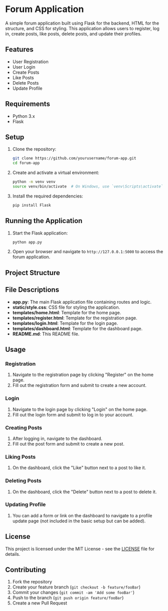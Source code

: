 # Forum Application

A simple forum application built using Flask for the backend, HTML for the structure, and CSS for styling. This application allows users to register, log in, create posts, like posts, delete posts, and update their profiles.

## Features

- User Registration
- User Login
- Create Posts
- Like Posts
- Delete Posts
- Update Profile

## Requirements

- Python 3.x
- Flask

## Setup

1. Clone the repository:

    ```bash
    git clone https://github.com/yourusername/forum-app.git
    cd forum-app
    ```

2. Create and activate a virtual environment:

    ```bash
    python -m venv venv
    source venv/bin/activate  # On Windows, use `venv\Scripts\activate`
    ```

3. Install the required dependencies:

    ```bash
    pip install Flask
    ```

## Running the Application

1. Start the Flask application:

    ```bash
    python app.py
    ```

2. Open your browser and navigate to `http://127.0.0.1:5000` to access the forum application.

## Project Structure


## File Descriptions

- **app.py**: The main Flask application file containing routes and logic.
- **static/style.css**: CSS file for styling the application.
- **templates/home.html**: Template for the home page.
- **templates/register.html**: Template for the registration page.
- **templates/login.html**: Template for the login page.
- **templates/dashboard.html**: Template for the dashboard page.
- **README.md**: This README file.

## Usage

### Registration

1. Navigate to the registration page by clicking "Register" on the home page.
2. Fill out the registration form and submit to create a new account.

### Login

1. Navigate to the login page by clicking "Login" on the home page.
2. Fill out the login form and submit to log in to your account.

### Creating Posts

1. After logging in, navigate to the dashboard.
2. Fill out the post form and submit to create a new post.

### Liking Posts

1. On the dashboard, click the "Like" button next to a post to like it.

### Deleting Posts

1. On the dashboard, click the "Delete" button next to a post to delete it.

### Updating Profile

1. You can add a form or link on the dashboard to navigate to a profile update page (not included in the basic setup but can be added).

## License

This project is licensed under the MIT License - see the [LICENSE](LICENSE) file for details.

## Contributing

1. Fork the repository
2. Create your feature branch (`git checkout -b feature/fooBar`)
3. Commit your changes (`git commit -am 'Add some fooBar'`)
4. Push to the branch (`git push origin feature/fooBar`)
5. Create a new Pull Request

